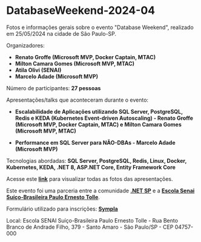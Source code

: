 # DatabaseWeekend-2024-04
Fotos e informações gerais sobre o evento "Database Weekend", realizado em 25/05/2024 na cidade de São Paulo-SP.

Organizadores:
- **Renato Groffe (Microsoft MVP, Docker Captain, MTAC)**
- **Milton Camara Gomes (Microsoft MVP, MTAC)**
- **Atila Olivi (SENAI)**
- **Marcelo Adade (Microsoft MVP)**

Número de participantes: **27 pessoas**

Apresentações/talks que aconteceram durante o evento:
* **Escalabilidade de Aplicações utilizando SQL Server, PostgreSQL, Redis e KEDA (Kubernetes Event-driven Autoscaling) - Renato Groffe (Microsoft MVP, Docker Captain, MTAC) e Milton Camara Gomes (Microsoft MVP, MTAC)**

* **Performance em SQL Server para NÃO-DBAs - Marcelo Adade (Microsoft MVP)**

Tecnologias abordadas: **SQL Server, PostgreSQL, Redis, Linux, Docker, Kubernetes, KEDA, .NET 8, ASP.NET Core, Entity Framework Core**

Acesse este [**link**](/img/) para visualizar todas as fotos das apresentações.

Este evento foi uma parceria entre a comunidade [**.NET SP**](https://www.meetup.com/dotnet-Sao-Paulo/) e a [**Escola Senai Suíço-Brasileira Paulo Ernesto Tolle**](https://suicobrasileira.sp.senai.br/).

Formulário utilizado para inscrições: [**Sympla**](https://www.sympla.com.br/evento/database-weekend-sql-server-postgresql-azure-gratuito-e-presencial-sao-paulo-sp/2471556)

Local: Escola SENAI Suíço-Brasileira Paulo Ernesto Tolle - Rua Bento Branco de Andrade Filho, 379 - Santo Amaro - São Paulo/SP - CEP 04757-000